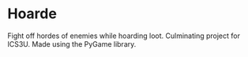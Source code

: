 # Hoarde
Fight off hordes of enemies while hoarding loot. Culminating project for ICS3U. Made using the PyGame library.
